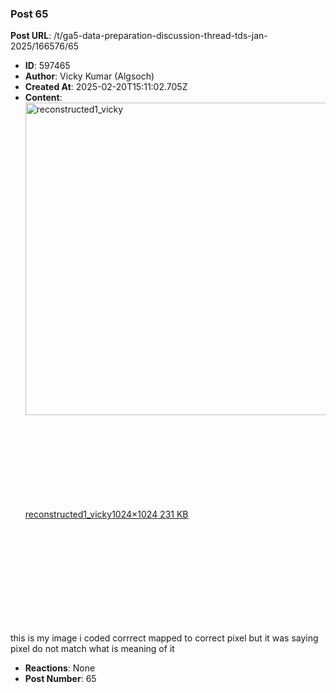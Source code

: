 ### Post 65
**Post URL**: /t/ga5-data-preparation-discussion-thread-tds-jan-2025/166576/65
- **ID**: 597465
- **Author**: Vicky Kumar (Algsoch)
- **Created At**: 2025-02-20T15:11:02.705Z
- **Content**:  
  <div class="lightbox-wrapper"><a class="lightbox" href="https://europe1.discourse-cdn.com/flex013/uploads/iitm/original/3X/e/e/eee19a4fe14eea89b61cb475fece9268289d70e3.jpeg" data-download-href="/uploads/short-url/y5eZmos40YpbGiOe1mbVqx5M30D.jpeg?dl=1" title="reconstructed1_vicky" rel="noopener nofollow ugc"><img src="https://europe1.discourse-cdn.com/flex013/uploads/iitm/optimized/3X/e/e/eee19a4fe14eea89b61cb475fece9268289d70e3_2_500x500.jpeg" alt="reconstructed1_vicky" data-base62-sha1="y5eZmos40YpbGiOe1mbVqx5M30D" width="500" height="500" srcset="https://europe1.discourse-cdn.com/flex013/uploads/iitm/optimized/3X/e/e/eee19a4fe14eea89b61cb475fece9268289d70e3_2_500x500.jpeg, https://europe1.discourse-cdn.com/flex013/uploads/iitm/optimized/3X/e/e/eee19a4fe14eea89b61cb475fece9268289d70e3_2_750x750.jpeg 1.5x, https://europe1.discourse-cdn.com/flex013/uploads/iitm/optimized/3X/e/e/eee19a4fe14eea89b61cb475fece9268289d70e3_2_1000x1000.jpeg 2x" data-dominant-color="9E8E7F"><div class="meta"><svg class="fa d-icon d-icon-far-image svg-icon" aria-hidden="true"><use href="#far-image"></use></svg><span class="filename">reconstructed1_vicky</span><span class="informations">1024×1024 231 KB</span><svg class="fa d-icon d-icon-discourse-expand svg-icon" aria-hidden="true"><use href="#discourse-expand"></use></svg></div></a></div><br>
this is my image i coded corrrect mapped to correct pixel but it was saying pixel do not match what is meaning of it
- **Reactions**: None
- **Post Number**: 65


